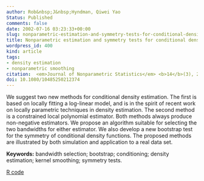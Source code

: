 ```yaml
---
author: Rob&nbsp;J&nbsp;Hyndman, Qiwei Yao
Status: Published
comments: false
date: 2002-07-16 03:23:33+00:00
slug: nonparametric-estimation-and-symmetry-tests-for-conditional-density-functions
title: Nonparametric estimation and symmetry tests for conditional density functions
wordpress_id: 400
kind: article
tags:
- density estimation
- nonparametric smoothing
citation:  <em>Journal of Nonparametric Statistics</em> <b>14</b>(3), 259-278
doi: 10.1080/10485250212374
---
```



We suggest two new methods for conditional density estimation. The first is based on locally fitting a log-linear model, and is in the spirit of recent work on locally parametric techniques in density estimation. The second method is a constrained local polynomial estimator. Both methods always produce non-negative estimators. We propose an algorithm suitable for selecting the two bandwidths for either estimator. We also develop a new bootstrap test for the symmetry of conditional density functions. The proposed methods are illustrated by both simulation and application to a real data set.

**Keywords:** bandwidth selection; bootstrap; conditioning; density estimation; kernel smoothing; symmetry tests.

[R code](http://githbub.com/robjhyndman/hdrcde)

